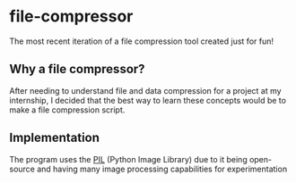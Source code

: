 # file-compressor

The most recent iteration of a file compression tool created just for fun!

## Why a file compressor?

After needing to understand file and data compression for a project at my internship, 
I decided that the best way to learn these concepts would be to make a file compression script.

## Implementation

The program uses the [PIL](https://pillow.readthedocs.io/en/stable/) (Python Image Library) 
due to it being open-source and having many image processing capabilities for experimentation
